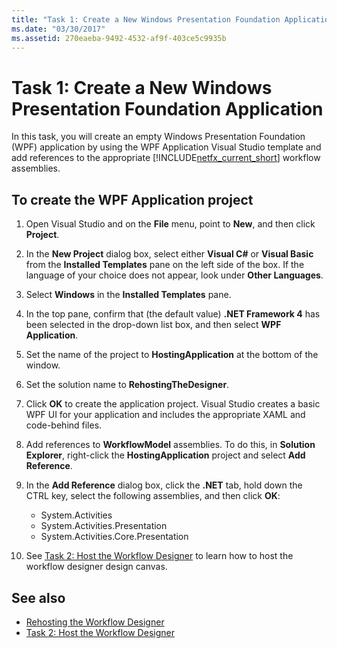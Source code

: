 ```yaml
---
title: "Task 1: Create a New Windows Presentation Foundation Application"
ms.date: "03/30/2017"
ms.assetid: 270eaeba-9492-4532-af9f-403ce5c9935b
---
```

# Task 1: Create a New Windows Presentation Foundation Application

In this task, you will create an empty Windows Presentation Foundation (WPF) application by using the WPF Application Visual Studio template and add references to the appropriate [!INCLUDE[netfx_current_short](../../../includes/netfx-current-short-md.md)] workflow assemblies.  
  
## To create the WPF Application project

1. Open Visual Studio and on the **File** menu, point to **New**, and then click **Project**.

2. In the **New Project** dialog box, select either **Visual C#** or **Visual Basic** from the **Installed Templates** pane on the left side of the box. If the language of your choice does not appear, look under **Other Languages**.

3. Select **Windows** in the **Installed Templates** pane.

4. In the top pane, confirm that (the default value) **.NET Framework 4** has been selected in the drop-down list box, and then select **WPF Application**.

5. Set the name of the project to **HostingApplication** at the bottom of the window.

6. Set the solution name to **RehostingTheDesigner**.

7. Click **OK** to create the application project. Visual Studio creates a basic WPF UI for your application and includes the appropriate XAML and code-behind files.

8. Add references to **WorkflowModel** assemblies. To do this, in **Solution Explorer**, right-click the **HostingApplication** project and select **Add Reference**.

9. In the **Add Reference** dialog box, click the **.NET** tab, hold down the CTRL key, select the following assemblies, and then click **OK**:

    - System.Activities
    - System.Activities.Presentation
    - System.Activities.Core.Presentation

10. See [Task 2: Host the Workflow Designer](task-2-host-the-workflow-designer.md) to learn how to host the workflow designer design canvas.

## See also

- [Rehosting the Workflow Designer](rehosting-the-workflow-designer.md)
- [Task 2: Host the Workflow Designer](task-2-host-the-workflow-designer.md)
